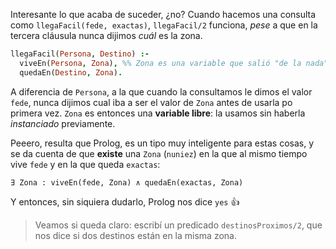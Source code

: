 Interesante lo que acaba de suceder, ¿no? Cuando hacemos una consulta como `llegaFacil(fede, exactas)`, `llegaFacil/2` funciona, _pese_ a que en la tercera cláusula nunca dijimos _cuál_ es la zona. 

```prolog
llegaFacil(Persona, Destino) :-
  viveEn(Persona, Zona), %% Zona es una variable que salió "de la nada" :o 
  quedaEn(Destino, Zona).
```
A diferencia de `Persona`, a la que cuando la consultamos le dimos el valor `fede`, nunca dijimos cual iba a ser el valor de `Zona` antes de usarla po primera vez. `Zona` es entonces una **variable libre**: la usamos sin haberla _instanciado_ previamente. 

Peeero, resulta que Prolog, es un tipo muy inteligente para estas cosas, y se da cuenta de que **existe** una `Zona` (`nuniez`) en la que al mismo tiempo vive `fede` y en la que queda `exactas`: 

```
∃ Zona : viveEn(fede, Zona) ∧ quedaEn(exactas, Zona)
```

Y entonces, sin siquiera dudarlo, Prolog nos dice `yes` :thumbsup:

> Veamos si queda claro: escribí un predicado `destinosProximos/2`, que nos dice si dos destinos están en la misma zona. 

